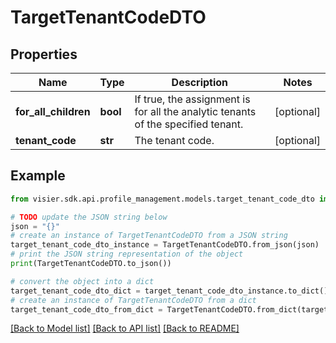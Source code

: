 # TargetTenantCodeDTO


## Properties

Name | Type | Description | Notes
------------ | ------------- | ------------- | -------------
**for_all_children** | **bool** | If true, the assignment is for all the analytic tenants of the specified tenant. | [optional] 
**tenant_code** | **str** | The tenant code. | [optional] 

## Example

```python
from visier.sdk.api.profile_management.models.target_tenant_code_dto import TargetTenantCodeDTO

# TODO update the JSON string below
json = "{}"
# create an instance of TargetTenantCodeDTO from a JSON string
target_tenant_code_dto_instance = TargetTenantCodeDTO.from_json(json)
# print the JSON string representation of the object
print(TargetTenantCodeDTO.to_json())

# convert the object into a dict
target_tenant_code_dto_dict = target_tenant_code_dto_instance.to_dict()
# create an instance of TargetTenantCodeDTO from a dict
target_tenant_code_dto_from_dict = TargetTenantCodeDTO.from_dict(target_tenant_code_dto_dict)
```
[[Back to Model list]](../README.md#documentation-for-models) [[Back to API list]](../README.md#documentation-for-api-endpoints) [[Back to README]](../README.md)


